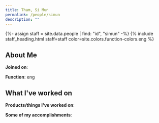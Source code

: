 ```yaml
---
title: Tham, Si Mun
permalink: /people/simun
description: ""
---
```


{%- assign staff = site.data.people | find: "id", "simun" -%}
{% include staff_heading.html staff=staff color=site.colors.function-colors.eng %}

## About Me

**Joined on**: 

**Function**: eng

## What I've worked on

**Products/things I've worked on**:


**Some of my accomplishments**:

